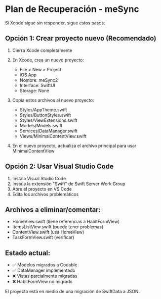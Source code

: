 # Plan de Recuperación - meSync

Si Xcode sigue sin responder, sigue estos pasos:

## Opción 1: Crear proyecto nuevo (Recomendado)

1. Cierra Xcode completamente
2. En Xcode, crea un nuevo proyecto:
   - File > New > Project
   - iOS App
   - Nombre: meSync2
   - Interface: SwiftUI
   - Storage: None

3. Copia estos archivos al nuevo proyecto:
   - Styles/AppTheme.swift
   - Styles/ButtonStyles.swift
   - Styles/ViewExtensions.swift
   - Models/Models.swift
   - Services/DataManager.swift
   - Views/MinimalContentView.swift

4. En el nuevo proyecto, actualiza el archivo principal para usar MinimalContentView

## Opción 2: Usar Visual Studio Code

1. Instala Visual Studio Code
2. Instala la extensión "Swift" de Swift Server Work Group
3. Abre el proyecto en VS Code
4. Edita los archivos problemáticos

## Archivos a eliminar/comentar:
- HomeView.swift (tiene referencias a HabitFormView)
- ItemsListView.swift (puede tener problemas)
- ContentView.swift (usa HomeView)
- TaskFormView.swift (verificar)

## Estado actual:
- ✅ Modelos migrados a Codable
- ✅ DataManager implementado
- ❌ Vistas parcialmente migradas
- ❌ HabitFormView no migrado

El proyecto está en medio de una migración de SwiftData a JSON.